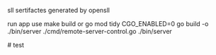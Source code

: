 sll sertifactes generated  by opensll

run app use make build or 
go mod tidy
CGO_ENABLED=0 go build -o ./bin/server ./cmd/remote-server-control.go
./bin/server

#   t e s t  
 